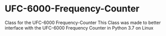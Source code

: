 # UFC-6000-Frequency-Counter
Class for the UFC-6000 Frequency-Counter
This Class was made to better interface with the UFC-6000 Frequency Counter in Python 3.7 on Linux
